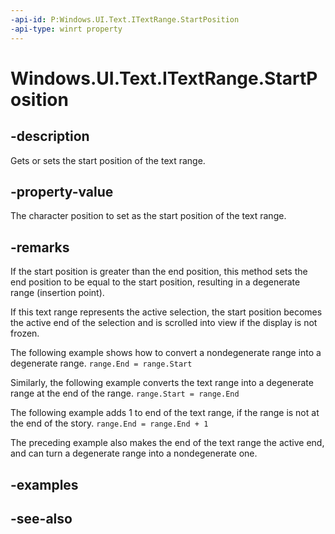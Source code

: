 ```yaml
---
-api-id: P:Windows.UI.Text.ITextRange.StartPosition
-api-type: winrt property
---
```


<!-- Property syntax
public int StartPosition { get;  set; }
-->

# Windows.UI.Text.ITextRange.StartPosition

## -description
Gets or sets the start position of the text range.



## -property-value
The character position to set as the start position of the text range.

## -remarks
If the start position is greater than the end position, this method sets the end position to be equal to the start position, resulting in a degenerate range (insertion point).

If this text range represents the active selection, the start position becomes the active end of the selection and is scrolled into view if the display is not frozen.

The following example shows how to convert a nondegenerate range into a degenerate range. `range.End = range.Start`

Similarly, the following example converts the text range into a degenerate range at the end of the range. `range.Start = range.End`

The following example adds 1 to end of the text range, if the range is not at the end of the story. `range.End = range.End + 1`

The preceding example also makes the end of the text range the active end, and can turn a degenerate range into a nondegenerate one.

## -examples

## -see-also
